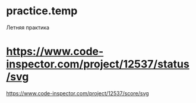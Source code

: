 # practice.temp
Летняя практика
# https://www.code-inspector.com/project/12537/status/svg
https://www.code-inspector.com/project/12537/score/svg
